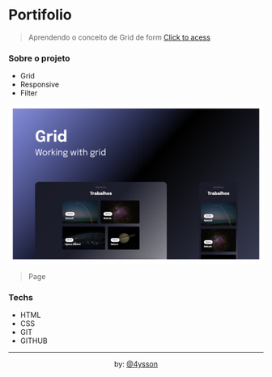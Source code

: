 # Portifolio

> Aprendendo o conceito de Grid de form [Click to acess](https://alrenp.github.io/AlyssonRenan/)

### Sobre o projeto

- Grid
- Responsive
- Filter

![preview](./.github/preview.png)
> Page

### Techs

- HTML
- CSS
- GIT
- GITHUB

<hr>
<div align="center">
by:
 <a href="https://alrenp.github.io/AlyssonRenan/"> @4ysson </a>
</div>
